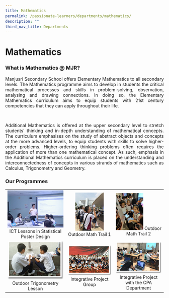 ```yaml
---
title: Mathematics
permalink: /passionate-learners/departments/mathematics/
description: ""
third_nav_title: Departments
---
```

# Mathematics

### What is Mathematics @ MJR?

<p style="text-align: justify;">Manjusri Secondary School offers Elementary Mathematics to all secondary levels. The Mathematics programme aims to develop in students the critical mathematical processes and skills in problem-solving, observation, analysing and drawing connections. In doing so, the Elementary Mathematics curriculum aims to equip students with 21st century competencies that they can apply throughout their life.</p>   

<p style="text-align: justify;">Additional Mathematics is offered at the upper secondary level to stretch students' thinking and in-depth understanding of mathematical concepts. The curriculum emphasises on the study of abstract objects and concepts at the more advanced levels, to equip students with skills to solve higher-order problems. Higher-ordering thinking problems often requires the application of more than one mathematical concept. As such, emphasis in the Additional Mathematics curriculum is placed on the understanding and interconnectedness of concepts in various strands of mathematics such as Calculus, Trigonometry and Geometry. </p>

### Our Programmes

|   |   |   |
|:-----:|:-----:|:-----:|
|  ![](/images/Passionate%20Learners/Mathematics/01%20ICT%20Lessons%20in%20Stat%20Poster%20Design.jpg)  ICT Lessons in Statistical Poster Design |  <img src="/images/Passionate%20Learners/Mathematics/02%20Math%20Trail%201.jpg" style="width:65%">  Outdoor Math Trail 1	  |   <img src="/images/Passionate%20Learners/Mathematics/03%20%20Math%20Trail%202.jpg" style="width:60%">  Outdoor Math Trail 2   |
|  ![](/images/Passionate%20Learners/Mathematics/math1.png)  Outdoor Trigonometry Lesson	   |  ![](/images/Passionate%20Learners/Mathematics/math2.png) Integrative Project Group     |     ![](/images/Passionate%20Learners/Mathematics/math3.png) Integrative Project with the CPA Department    |
